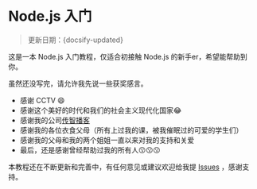 # Node.js 入门

> 更新日期：{docsify-updated}

这是一本 Node.js 入门教程，仅适合初接触 Node.js 的新手er，希望能帮助到你。

虽然还没写完，请允许我先说一些获奖感言。

- 感谢 CCTV :smile:
- 感谢这个美好的时代和我们的社会主义现代化国家:joy:
- 感谢我的公司[传智播客](http://www.itcast.cn/)
- 感谢我的各位衣食父母（所有上过我的课，被我催眠过的可爱的学生们）
- 感谢我的父母和我的两个姐姐一直以来对我的支持和关爱
- 最后，还是感谢曾经帮助过我的所有人:kissing::kissing::kissing:

本教程还在不断更新和完善中，有任何意见或建议欢迎给我提 [Issues](https://github.com/lipengzhou/nodejs-tutorial/issues) ，感谢支持。
